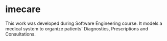 # imecare

This work was developed during Software Engineering course.
It models a medical system to organize patients' Diagnostics, Prescriptions and Consultations.
